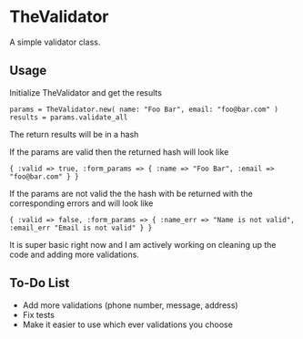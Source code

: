 TheValidator
============

A simple validator class.

Usage
-----

Initialize TheValidator and get the results

    params = TheValidator.new( name: "Foo Bar", email: "foo@bar.com" )
    results = params.validate_all

The return results will be in a hash

If the params are valid then the returned hash will look like

    { :valid => true, :form_params => { :name => "Foo Bar", :email => "foo@bar.com" } }

If the params are not valid the the hash with be returned with the corresponding errors and will look like

    { :valid => false, :form_params => { :name_err => "Name is not valid", :email_err "Email is not valid" } }

It is super basic right now and I am actively working on cleaning up the code and adding more validations.

To-Do List
----------

* Add more validations (phone number, message, address)
* Fix tests
* Make it easier to use which ever validations you choose

